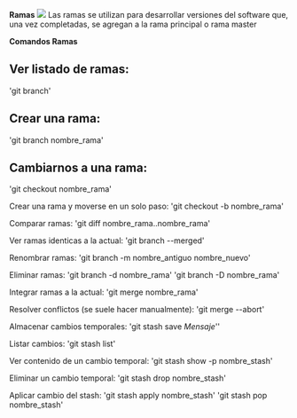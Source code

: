 **Ramas**
![](https://cdn-images-1.medium.com/max/1200/1*br5JNMOLPTG36gMzBELQ-g.png)
Las ramas se utilizan para desarrollar versiones del software que, una vez completadas, se agregan a la rama principal o rama master


**Comandos Ramas**

Ver listado de ramas:
---
'git branch'

Crear una rama:
---
'git branch nombre_rama'

Cambiarnos a una rama:
---
'git checkout nombre_rama'

Crear una rama y moverse en un solo paso:
'git checkout -b nombre_rama'

Comparar ramas:
'git diff nombre_rama..nombre_rama'

Ver ramas identicas a la actual:
'git branch --merged'

Renombrar ramas:
'git branch -m nombre_antiguo nombre_nuevo'

Eliminar ramas:
'git branch -d nombre_rama'
'git branch -D nombre_rama'

Integrar ramas a la actual:
'git merge nombre_rama'

Resolver conflictos (se suele hacer manualmente):
'git merge --abort'

Almacenar cambios temporales:
'git stash save *Mensaje*''

Listar cambios:
'git stash list'

Ver contenido de un cambio temporal:
'git stash show -p nombre_stash'

Eliminar un cambio temporal:
'git stash drop nombre_stash'

Aplicar cambio del stash:
'git stash apply nombre_stash'
'git stash pop nombre_stash'
